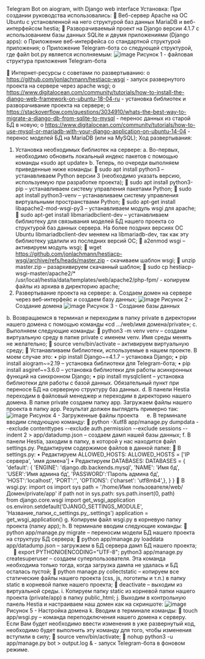 Telegram Bot on aiogram, with Django web interface
Установка:
При создании руководства использовались:
	Веб-сервер Apache на ОС Ubuntu с установленной на него структурой баз данных MariaDB и веб-интерфейсом hestia;
	Разворачиваемый проект на Django версии 4.1.7 с использованием базы данных SQLite и двумя приложениями (Django apps):
o	Приложение веб-интерфейса со стандартной структурой приложения;
o	Приложение Telegram-бота со следующей структурой, где файл bot.py является исполняемым:
 ![image](https://github.com/Vpolgolosa/ResumeBotDiplom/assets/73917745/f7e24848-f970-4721-b394-8851b07d4f29)
Рисунок 1 - файловая структура приложения Telegram-бота

	Интернет-ресурсы с советами по развертыванию:
o	https://github.com/jonlachmann/hestiacp-wsgi - запуск развернутого проекта на сервере через apache wsgi;
o	https://www.digitalocean.com/community/tutorials/how-to-install-the-django-web-framework-on-ubuntu-18-04-ru - установка библиотек и разворачивание проекта на сервере;
o	https://stackoverflow.com/questions/3034910/whats-the-best-way-to-migrate-a-django-db-from-sqlite-to-mysql - перенос данных из старой БД в новую;
o	https://www.digitalocean.com/community/tutorials/how-to-use-mysql-or-mariadb-with-your-django-application-on-ubuntu-14-04 - перенос моделей БД на MariaDB (или на MySQL);
Ход развертывания:
1.	Установка необходимых библиотек на сервере:
a.	Во-первых, необходимо обновить локальный индекс пакетов с помощью команды «sudo apt update»
b.	Теперь, по очереди выполняем приведенные ниже команды:
	sudo apt install python3 – устанавливаем Python версии 3 (необходимо указать версию, используемую при разработке проекта);
	sudo apt install python3-pip – устанавливаем систему управления пакетами Python;
	sudo apt install python3-venv – устанавливаем систему управления виртуальными пространствами Python;
	sudo apt-get install libapache2-mod-wsgi-py3 – устанавливаем модуль wsgi для apache;
	sudo apt-get install libmariadbclient-dev – устанавливаем библиотеку для связывания моделей БД нашего проекта со структурой баз данных сервера. На более поздних версиях ОС Ubuntu libmariadbclient-dev меняем на libmariadb-dev, так как эту библиотеку удалили из последних версий ОС;
	a2enmod wsgi – активируем модуль wsgi;
	wget https://github.com/jonlachmann/hestiacp-wsgi/archive/refs/heads/master.zip - скачиваем шаблон wsgi;
	unzip master.zip – разархивируем скачанный шаблон;
	sudo cp hestiacp-wsgi-master/apache2/* /usr/local/hestia/data/templates/web/apache2/php-fpm/ - копируем файлы из архива в директорию apache;
2.	Развертывание проекта на сервере:
a.	Создаем домен на сервере через веб-интерфейс и создаем базу данных;
![image](https://github.com/Vpolgolosa/ResumeBotDiplom/assets/73917745/42d5f506-453f-4ad3-827a-55ef7c4d50a7)
Рисунок 2 - Создание домена
![image](https://github.com/Vpolgolosa/ResumeBotDiplom/assets/73917745/238e4f35-f16d-4965-8de8-b0febe623c1e)
Рисунок 3 - Создание базы данных

b.	Возвращаемся в терминал и переходим в папку private в директории нашего домена с помощью команды «cd …/web/имя домена/private»;
c.	Выполняем следующие команды:
	python3 -m venv venv – создаем виртуальную среду в папке private с именем venv. Имя среды менять не желательно;
	source venv/bin/activate – активируем виртуальную среду;
	Устанавливаем библиотеки, используемые в нашем проекте. В моем случае это:
•	pip install Django~=4.1.7 – установка Django;
•	pip install aiogram~=2.19 – установка библиотеки для Telegram-бота;
•	pip install asgiref~=3.6.0 – установка библиотеки для работы асинхронных функций на синхронном Django;
•	pip install mysqlclient – установка библиотеки для работы с базой данных. Обязательный пункт при переносе БД на серверную структуру баз данных.
d.	В панели Hestia переходим в файловый менеджер и переходим в директорию нашего домена. В папке private создаем папку app. Загружаем файлы нашего проекта в папку app. Результат должен выглядеть примерно так:
![image](https://github.com/Vpolgolosa/ResumeBotDiplom/assets/73917745/d3626b7e-efd7-435f-80cc-fbe7b47b3c16)
Рисунок 4 - Загруженные файлы проекта
 
e.	В терминале вводим следующую команду:
	python -Xutf8 app/manage.py dumpdata --exclude contenttypes --exclude auth.permission --exclude sessions --indent 2 > app/datadump.json – создаем дамп нашей базы данных; 
f.	В панели Hestia, заходим в папку, в которой у нас находится файл settings.py. Редактируем содержимое файлов в данной папке:
	В settings.py:
•	Редактируем ALLOWED_HOSTS:
ALLOWED_HOSTS = ['IP сервера', 'имя домена']
•	Редактируем DATABASES:
DATABASES = {
    'default': {
      'ENGINE': 'django.db.backends.mysql',
      'NAME': 'Имя бд',
      'USER':'Имя админа бд',
      'PASSWORD':'Пароль админа бд',
      'HOST':'localhost',
      'PORT':'',
      'OPTIONS': {'charset': 'utf8mb4',},
    }
}
	В wsgi.py:
import os
import sys
path = '/home/Имя пользователя/web/Домен/private/app'
if path not in sys.path:
    sys.path.insert(0, path)    
from django.core.wsgi import get_wsgi_application
os.environ.setdefault('DJANGO_SETTINGS_MODULE', 'Название_папки_с_settings.py_.settings')
application = get_wsgi_application()
g.	Копируем файл wsgi.py в корневую папку проекта (папку app);
h.	В терминале вводим следующие команды:
	python app/manage.py migrate – переносим модели БД нашего проекта на структуру БД сервера;
	python app/manage.py loaddata app/datadump.json – загружаем в БД сервера дамп БД нашего проекта;
 
	export PYTHONIOENCODING="UTF-8"; python3 app/manage.py createsuperuser – создаем суперпользователя. Эта команда необходима только тогда, когда загрузка дампа не удалась и БД осталась пустой;
	python manage.py collectstatic – копируем все статические файлы нашего проекта (css, js, логотипы и т.п.) в папку static в корневой папке нашего проекта;
	deactivate – выходим из виртуальной среды.
i.	Копируем папку static из корневой папки нашего проекта (private/app) в папку public_html;
j.	Выходим в контрольную панель Hestia и настраиваем наш домен как на скриншоте:
![image](https://github.com/Vpolgolosa/ResumeBotDiplom/assets/73917745/23a82210-8579-4265-81f0-7288a61448f9)
Рисунок 5 - Настройка домена
k.	Вводим в терминале команды:
	touch app/wsgi.py – команда переподключения нашего домена к серверу. Если Вам будет необходимо ввести изменения в уже развернутый код, необходимо будет выполнить эту команду для того, чтобы изменения вступили в силу;
	source venv/bin/activate;
	nohup python3 -u app/manage.py bot > output.log & - запуск Telegram-бота в фоновом режиме.
